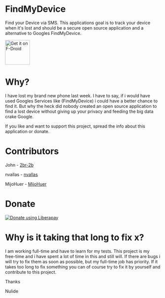 # FindMyDevice

Find your Device via SMS.
This applications goal is to track your device when it's lost and should be a secure open source application and a alternative to Googles FindMyDevice.

[<img src="https://fdroid.gitlab.io/artwork/badge/get-it-on.png"
     alt="Get it on F-Droid"
     height="80">](https://f-droid.org/packages/de.nulide.findmydevice/)


# Why?

I have lost my  brand new phone last week.
I have to say, if i would have used Googles Services like (FindMyDevice) i could have a better chance to find it.
But why the heck did nobody created an open source application to find a lost device without giving up your privacy and feeding the big data crake Google.

If you like and want to support this project, spread the info about this application or donate.

# Contributors

John - [2br-2b](https://gitlab.com/2br-2b)

nvallas - [nvallas](https://gitlab.com/nvallas)

MijoHuer - [MijoHuer](https://gitlab.com/MijoHuer)

# Donate

<script src="https://liberapay.com/Nulide/widgets/button.js"></script>
<noscript><a href="https://liberapay.com/Nulide/donate"><img alt="Donate using Liberapay" src="https://liberapay.com/assets/widgets/donate.svg"></a></noscript>

# Why is it taking that long to fix x?

I am working full-time and have to learn for my tests.
This project is my free-time and i have spent a lot of time in this and still will.
If there are bugs i will try to fix them as soon as possible, but my full-time job has priority.
If it takes too long to fix something you can of course try to fix it by yourself and contribute to this project.

Thanks

Nulide
